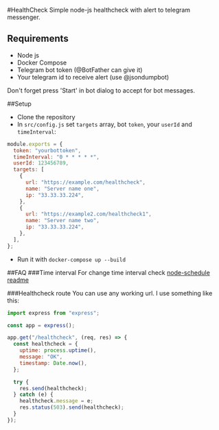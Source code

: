 #HealthCheck
Simple node-js healthcheck with alert to telegram messenger.
## Requirements
* Node js
* Docker Compose
* Telegram bot token (@BotFather can give it)  
* Your telegram id to receive alert (use @jsondumpbot)

Don't forget press 'Start' in bot dialog to accept for bot messages.

##Setup
* Clone the repository
* In `src/config.js` set `targets` array, bot `token`, your `userId` and `timeInterval`:
```javascript
module.exports = {
  token: "yourbottoken",
  timeInterval: "0 * * * * *",
  userId: 123456789,
  targets: [
    {
      url: "https://example.com/healthcheck",
      name: "Server name one",
      ip: "33.33.33.224",
    },
    {
      url: "https://example2.com/healthcheck1",
      name: "Server name two",
      ip: "33.33.33.224",
    },
  ],
};
```
* Run it with `docker-compose up --build`

##FAQ
###Time interval
For change time interval check [node-schedule readme](https://github.com/node-schedule/node-schedule#cron-style-scheduling)

###Healthcheck route
You can use any working url. I use something like this:
```javascript
import express from "express";

const app = express();

app.get("/healthcheck", (req, res) => {
  const healthcheck = {
    uptime: process.uptime(),
    message: "OK",
    timestamp: Date.now(),
  };

  try {
    res.send(healthcheck);
  } catch (e) {
    healthcheck.message = e;
    res.status(503).send(healthcheck);
  }
});
```  
